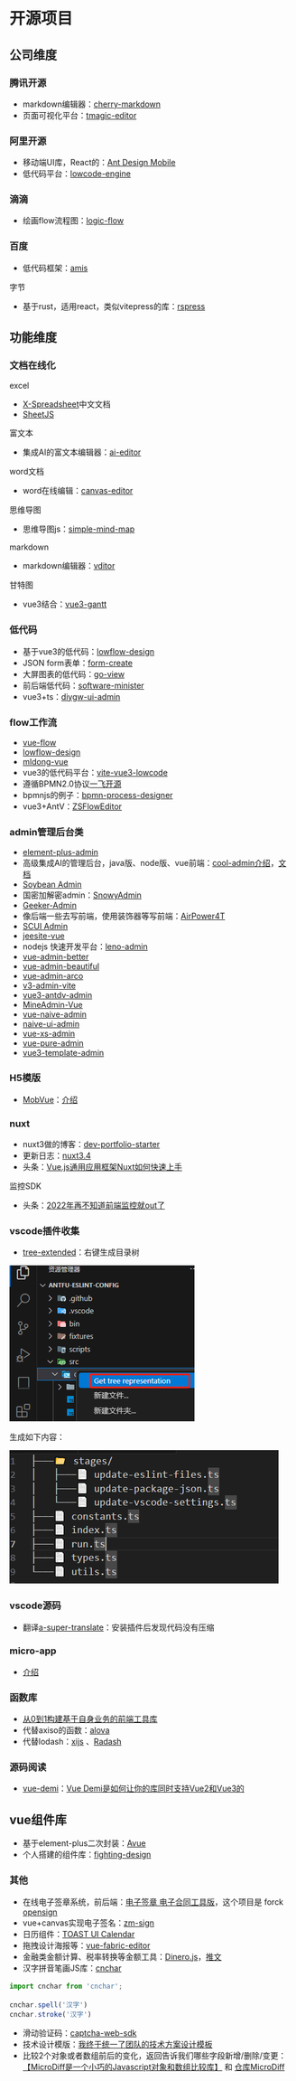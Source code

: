 # 开源项目

## 公司维度

### 腾讯开源

- markdown编辑器：[cherry-markdown](https://kkgithub.com/Tencent/cherry-markdown/blob/dev/README.CN.md)
- 页面可视化平台：[tmagic-editor](https://tencent.github.io/tmagic-editor/docs/)

### 阿里开源

- 移动端UI库，React的：[Ant Design Mobile](https://mobile.ant.design/zh/)
- 低代码平台：[lowcode-engine](https://lowcode-engine.cn/site/docs/guide/quickStart/intro)

### 滴滴

- 绘画flow流程图：[logic-flow](https://07.logic-flow.cn/)

### 百度

- 低代码框架：[amis](https://aisuda.bce.baidu.com/amis/zh-CN/docs/index)

字节

- 基于rust，适用react，类似vitepress的库：[rspress](https://rspress.dev/zh/index)

## 功能维度

### 文档在线化

excel

- [X-Spreadsheet](https://hondrytravis.com/x-spreadsheet-doc/)中文文档
- [SheetJS](https://xlsx.nodejs.cn/docs/)

富文本

- 集成AI的富文本编辑器：[ai-editor](https://aieditor.dev/docs/zh/getting-started.html)

word文档

- word在线编辑：[canvas-editor](https://hufe.club/canvas-editor-docs/guide/start.html)

思维导图

- 思维导图js：[simple-mind-map](https://wanglin2.github.io/mind-map-docs/)

markdown

- markdown编辑器：[vditor](https://b3log.org/vditor/)

甘特图

- vue3结合：[vue3-gantt](https://github.com/ddmy/vue3-gantt)

### 低代码

- 基于vue3的低代码：[lowflow-design](https://gitee.com/cai_xiao_feng/lowflow-design)
- JSON form表单：[form-create](https://www.form-create.com/v3/)
- 大屏图表的低代码：[go-view](https://mtruning.club/)
- 前后端低代码：[software-minister](https://gitee.com/software-minister/jvs-ui)
- vue3+ts：[diygw-ui-admin](https://gitee.com/diygw/diygw-ui-admin)

### flow工作流

- [vue-flow](https://www.toutiao.com/article/7387589324956533258)
- [lowflow-design](https://gitee.com/cai_xiao_feng/lowflow-design)
- [mldong-vue](https://gitee.com/mldong/mldong-vue)
- vue3的低代码平台：[vite-vue3-lowcode](https://github.com/buqiyuan/vite-vue3-lowcode)
- 遵循BPMN2.0协议[一飞开源](https://www.toutiao.com/article/7298686521056690740)
- bpmnjs的例子：[bpmn-process-designer](https://github.com/miyuesc/bpmn-process-designer)
- vue3+AntV：[ZSFlowEditor](https://gitee.com/gfqy/zsflow-editor)

### admin管理后台类

- [element-plus-admin](https://element-plus-admin-doc.cn/)
- 高级集成AI的管理后台，java版、node版、vue前端：[cool-admin介绍](https://www.toutiao.com/video/7461548840107049491)，[文档](https://node.cool-admin.com/src/guide/ai.html)
- [Soybean Admin](https://docs.soybeanjs.cn/zh/)
- 国密加解密admin：[SnowyAdmin](https://gitee.com/xiaonuobase/snowy)
- [Geeker-Admin](https://gitee.com/HalseySpicy/Geeker-Admin)
- 像后端一些去写前端，使用装饰器等写前端：[AirPower4T](https://gitee.com/air-power/AirPower4T)
- [SCUI Admin](https://scuiv-plus.github.io/scui-doc/)
- [jeesite-vue](https://gitee.com/thinkgem/jeesite-vue)
- nodejs 快速开发平台：[leno-admin](https://gitee.com/zhao-wenchao110/leno_-admin)
- [vue-admin-better](https://gitee.com/chu1204505056/vue-admin-better)
- [vue-admin-beautiful](https://gitee.com/mirrors/vue-admin-beautiful)
- [vue-admin-arco](https://gitee.com/chu1204505056/vue-admin-arco)
- [v3-admin-vite](https://gitee.com/un-pany/v3-admin-vite)
- [vue3-antdv-admin](https://gitee.com/buqiyuan/vue3-antdv-admin)
- [MineAdmin-Vue](https://gitee.com/mineadmin/mineadmin-vue)
- [vue-naive-admin](https://github.com/zclzone/vue-naive-admin)
- [naive-ui-admin](https://docs.naiveadmin.com/)
- [vue-xs-admin](https://github.com/jsxiaosi/vue-xs-admin)
- [vue-pure-admin](https://gitee.com/yiming_chang/vue-pure-admin)
- [vue3-template-admin](https://github.com/GeekQiaQia/vue3.0-template-admin)

### H5模版

- [MobVue](https://github.com/un-pany/mobvue)：[介绍](https://juejin.cn/post/7479471387020148762)

### nuxt

- nuxt3做的博客：[dev-portfolio-starter](https://kkgithub.com/cunzaizhuyi/dev-portfolio-starter)
- 更新日志：[nuxt3.4](https://www.toutiao.com/article/7221714965026193931)
- 头条：[Vue.js通用应用框架Nuxt如何快速上手](https://www.toutiao.com/video/6841081510670369288/)

监控SDK

- 头条：[2022年再不知道前端监控就out了](https://www.toutiao.com/article/7089262943774425633)

### vscode插件收集

- [tree-extended](https://marketplace.visualstudio.com/items?itemName=rulyotano.tree-extended)：右键生成目录树

![image-20250428105832164](img/100-开源/image-20250428105832164.png)

生成如下内容：

![image-20250428105855556](img/100-开源/image-20250428105855556.png)

### vscode源码

- 翻译[a-super-translate](https://gitee.com/zettle/a-super-translate)：安装插件后发现代码没有压缩

### micro-app

- [介绍](https://www.toutiao.com/article/7229136966770623013)

### 函数库

- [从0到1构建基于自身业务的前端工具库](https://www.toutiao.com/article/7220201662160486949)
- 代替axiso的函数：[alova](https://www.toutiao.com/article/7215216216032428556)
- 代替lodash：[xijs](https://github.com/MrXujiang/xijs) 、[Radash](https://github.com/rayepps/radash)

### 源码阅读

- [vue-demi](https://www.npmjs.com/package/vue-demi)：[Vue Demi是如何让你的库同时支持Vue2和Vue3的](https://www.toutiao.com/article/7176265077036614147)

## vue组件库

- 基于element-plus二次封装：[Avue](https://gitee.com/smallweigit/avue)
- 个人搭建的组件库：[fighting-design](https://fighting.tianyuhao.cn/)

### 其他

- 在线电子签章系统，前后端：[电子签章 电子合同工具版](https://gitee.com/my-fork-projec/kaifangqian-base)，这个项目是 forck [opensign](https://gitee.com/kaifangqian/kaifangqian-base)
- vue+canvas实现电子签名：[zm-sign](https://www.npmjs.com/package/zm-sign)
- 日历组件：[TOAST UI Calendar](https://www.toutiao.com/article/7388740672087458330)
- 拖拽设计海报等：[vue-fabric-editor](https://gitee.com/nihaojob/vue-fabric-editor)
- 金融类金额计算、税率转换等金额工具：[Dinero.js](https://dinerojs.com/)，[推文](https://www.thosefree.com/dinero-js)
- 汉字拼音笔画JS库：[cnchar](https://github.com/theajack/cnchar)

```js
import cnchar from 'cnchar';

cnchar.spell('汉字')
cnchar.stroke('汉字')
```

- 滑动验证码：[captcha-web-sdk](https://gitee.com/tianai/tianai-captcha-demo)
- 技术设计模版：[我终于统一了团队的技术方案设计模板](https://www.toutiao.com/article/7176178765507134007)
- 比较2个对象或者数组前后的变化，返回告诉我们哪些字段新增/删除/变更：[【MicroDiff是一个小巧的Javascript对象和数组比较库】](https://www.toutiao.com/w/1739750902045696) 和 [仓库MicroDiff](https://github.com/AsyncBanana/microdiff)


